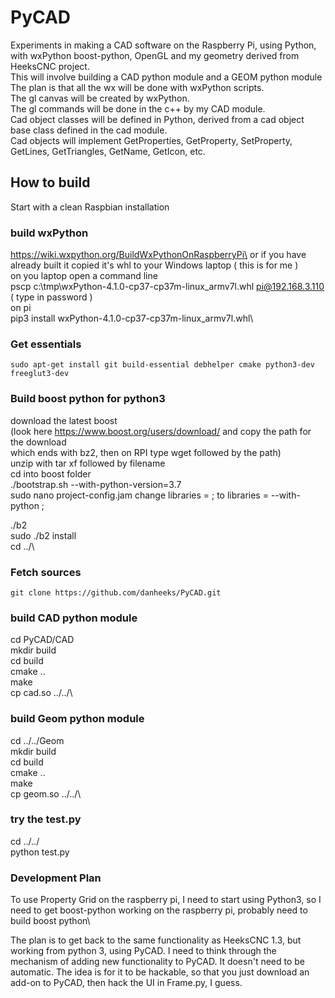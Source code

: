 # PyCAD
Experiments in making a CAD software on the Raspberry Pi, using Python, with wxPython boost-python, OpenGL and my geometry derived from HeeksCNC project.\
This will involve building a CAD python module and a GEOM python module\
The plan is that all the wx will be done with wxPython scripts.\
The gl canvas will be created by wxPython.\
The gl commands will be done in the c++ by my CAD module.\
Cad object classes will be defined in Python, derived from a cad object base class defined in the cad module.\
Cad objects will implement GetProperties, GetProperty, SetProperty, GetLines, GetTriangles, GetName, GetIcon, etc.

## How to build ##
Start with a clean Raspbian installation

### build wxPython ###
https://wiki.wxpython.org/BuildWxPythonOnRaspberryPi\
or if you have already built it copied it's whl to your Windows laptop ( this is for me )\
on you laptop open a command line\
pscp c:\tmp\wxPython-4.1.0-cp37-cp37m-linux_armv7l.whl pi@192.168.3.110\
( type in password )\
on pi\
pip3 install wxPython-4.1.0-cp37-cp37m-linux_armv7l.whl\

### Get essentials ###
```
sudo apt-get install git build-essential debhelper cmake python3-dev freeglut3-dev
```

### Build boost python for python3 ###
download the latest boost\
(look here https://www.boost.org/users/download/ and copy the path for the download\
which ends with bz2, then on RPI type wget followed by the path)\
unzip with tar xf followed by filename\
cd into boost folder\
./bootstrap.sh --with-python-version=3.7\
sudo nano project-config.jam
change
libraries = ;
to
libraries = --with-python ;

./b2\
sudo ./b2 install\
cd ../\


### Fetch sources ###
```
git clone https://github.com/danheeks/PyCAD.git
```

### build CAD python module ###
cd PyCAD/CAD\
mkdir build\
cd build\
cmake ..\
make\
cp cad.so ../../\

### build Geom python module ###
cd ../../Geom\
mkdir build\
cd build\
cmake ..\
make\
cp geom.so ../../\

### try the test.py ###
cd ../../\
python test.py

### Development Plan ###
To use Property Grid on the raspberry pi, I need to start using Python3, so I need to get boost-python working on the raspberry pi, probably need to build boost python\

The plan is to get back to the same functionality as HeeksCNC 1.3, but working from python 3, using PyCAD.
I need to think through the mechanism of adding new functionality to PyCAD.
It doesn't need to be automatic. The idea is for it to be hackable, so that you just download an add-on to PyCAD, then hack the UI in Frame.py, I guess.
